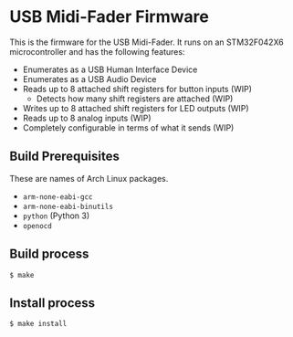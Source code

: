 # USB Midi-Fader Firmware

This is the firmware for the USB Midi-Fader. It runs on an STM32F042X6
microcontroller and has the following features:

- Enumerates as a USB Human Interface Device
- Enumerates as a USB Audio Device
- Reads up to 8 attached shift registers for button inputs (WIP)
  - Detects how many shift registers are attached (WIP)
- Writes up to 8 attached shift registers for LED outputs (WIP)
- Reads up to 8 analog inputs (WIP)
- Completely configurable in terms of what it sends (WIP)

## Build Prerequisites

These are names of Arch Linux packages.

- `arm-none-eabi-gcc`
- `arm-none-eabi-binutils`
- `python` (Python 3)
- `openocd`

## Build process

```
$ make
```

## Install process

```
$ make install
```

